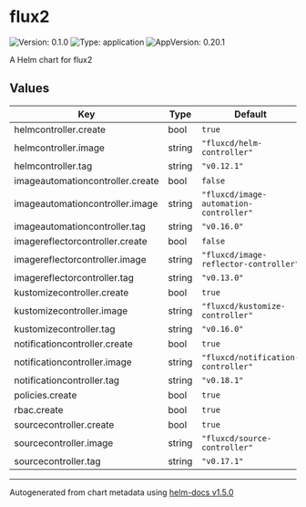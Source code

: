 # flux2

![Version: 0.1.0](https://img.shields.io/badge/Version-0.1.0-informational?style=flat-square) ![Type: application](https://img.shields.io/badge/Type-application-informational?style=flat-square) ![AppVersion: 0.20.1](https://img.shields.io/badge/AppVersion-0.20.1-informational?style=flat-square)

A Helm chart for flux2

## Values

| Key | Type | Default | Description |
|-----|------|---------|-------------|
| helmcontroller.create | bool | `true` |  |
| helmcontroller.image | string | `"fluxcd/helm-controller"` |  |
| helmcontroller.tag | string | `"v0.12.1"` |  |
| imageautomationcontroller.create | bool | `false` |  |
| imageautomationcontroller.image | string | `"fluxcd/image-automation-controller"` |  |
| imageautomationcontroller.tag | string | `"v0.16.0"` |  |
| imagereflectorcontroller.create | bool | `false` |  |
| imagereflectorcontroller.image | string | `"fluxcd/image-reflector-controller"` |  |
| imagereflectorcontroller.tag | string | `"v0.13.0"` |  |
| kustomizecontroller.create | bool | `true` |  |
| kustomizecontroller.image | string | `"fluxcd/kustomize-controller"` |  |
| kustomizecontroller.tag | string | `"v0.16.0"` |  |
| notificationcontroller.create | bool | `true` |  |
| notificationcontroller.image | string | `"fluxcd/notification-controller"` |  |
| notificationcontroller.tag | string | `"v0.18.1"` |  |
| policies.create | bool | `true` |  |
| rbac.create | bool | `true` |  |
| sourcecontroller.create | bool | `true` |  |
| sourcecontroller.image | string | `"fluxcd/source-controller"` |  |
| sourcecontroller.tag | string | `"v0.17.1"` |  |

----------------------------------------------
Autogenerated from chart metadata using [helm-docs v1.5.0](https://github.com/norwoodj/helm-docs/releases/v1.5.0)
